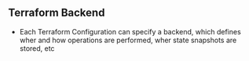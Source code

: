 ## Terraform Backend 

- Each Terraform Configuration can specify a backend, which defines wher and how operations are performed, wher state snapshots are stored, etc